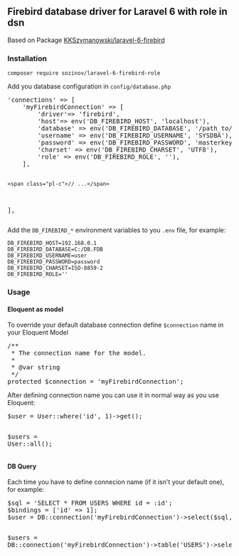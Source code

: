 <h2>Firebird database driver for Laravel 6&nbsp;with role in dsn</h2>
<p>Based on Package <a href="https://github.com/KKSzymanowski/laravel-6-firebird.git">KKSzymanowski/laravel-6-firebird</a></p>
<h3><a id="user-content-installation" class="anchor" href="https://github.com/KKSzymanowski/laravel-6-firebird#installation" aria-hidden="true"></a>Installation</h3>
<pre><code>composer require sozinov/laravel-6-firebird-role
</code></pre>
<p>Add you database configuration in&nbsp;<code>config/database.php</code></p>
<div class="highlight highlight-text-html-php">
<pre><span class="pl-s">'connections'</span> =&gt; [
    <span class="pl-s">'myFirebirdConnection'</span> =&gt; [
        <span class="pl-s">'driver'</span>=&gt; <span class="pl-s">'firebird'</span>,
        <span class="pl-s">'host'</span>=&gt; <span class="pl-en">env</span>(<span class="pl-s">'DB_FIREBIRD_HOST'</span>, <span class="pl-s">'localhost'</span>),
        <span class="pl-s">'database'</span> =&gt; <span class="pl-en">env</span>(<span class="pl-s">'DB_FIREBIRD_DATABASE'</span>, <span class="pl-s">'/path_to/database.fdb'</span>),
        <span class="pl-s">'username'</span> =&gt; <span class="pl-en">env</span>(<span class="pl-s">'DB_FIREBIRD_USERNAME'</span>, <span class="pl-s">'SYSDBA'</span>),
        <span class="pl-s">'password'</span> =&gt; <span class="pl-en">env</span>(<span class="pl-s">'DB_FIREBIRD_PASSWORD'</span>, <span class="pl-s">'masterkey'</span>),
        <span class="pl-s">'charset'</span> =&gt; <span class="pl-en">env</span>(<span class="pl-s">'DB_FIREBIRD_CHARSET'</span>, <span class="pl-s">'UTF8'</span>),<br />        'role' =&gt; env('DB_FIREBIRD_ROLE', ''),&nbsp;
    ],

    <span class="pl-c">// ...</span>
],</pre>
</div>
<p>Add the&nbsp;<code>DB_FIREBIRD_*</code>&nbsp;environment variables to you&nbsp;<code>.env</code>&nbsp;file, for example:</p>
<pre><code>DB_FIREBIRD_HOST=192.168.0.1
DB_FIREBIRD_DATABASE=C:/DB.FDB
DB_FIREBIRD_USERNAME=user
DB_FIREBIRD_PASSWORD=password
DB_FIREBIRD_CHARSET=ISO-8859-2
DB_FIREBIRD_ROLE=''&nbsp;</code></pre>
<h3><a id="user-content-usage" class="anchor" href="https://github.com/KKSzymanowski/laravel-6-firebird#usage" aria-hidden="true"></a>Usage</h3>
<h4><a id="user-content-eloquent-as-model" class="anchor" href="https://github.com/KKSzymanowski/laravel-6-firebird#eloquent-as-model" aria-hidden="true"></a>Eloquent as model</h4>
<p>To override your default database connection define&nbsp;<code>$connection</code>&nbsp;name in your Eloquent Model</p>
<div class="highlight highlight-text-html-php">
<pre><span class="pl-c">/**</span>
<span class="pl-c"> * The connection name for the model.</span>
<span class="pl-c"> *</span>
<span class="pl-c"> * @var string</span>
<span class="pl-c"> */</span>
<span class="pl-k">protected</span> <span class="pl-s1"><span class="pl-c1">$</span>connection</span> = <span class="pl-s">'myFirebirdConnection'</span>;</pre>
</div>
<p>After defining connection name you can use it in normal way as you use Eloquent:</p>
<div class="highlight highlight-text-html-php">
<pre><span class="pl-s1"><span class="pl-c1">$</span>user</span> = <span class="pl-v">User</span>::<span class="pl-en">where</span>(<span class="pl-s">'id'</span>, <span class="pl-c1">1</span>)-&gt;<span class="pl-en">get</span>();

<span class="pl-s1"><span class="pl-c1">$</span>users</span> = <span class="pl-v">User</span>::<span class="pl-en">all</span>();</pre>
</div>
<h4><a id="user-content-db-query" class="anchor" href="https://github.com/KKSzymanowski/laravel-6-firebird#db-query" aria-hidden="true"></a>DB Query</h4>
<p>Each time you have to define connecion name (if it isn't your default one), for example:</p>
<div class="highlight highlight-text-html-php">
<pre><span class="pl-s1"><span class="pl-c1">$</span>sql</span> = <span class="pl-s">'SELECT * FROM USERS WHERE id = :id'</span>;
<span class="pl-s1"><span class="pl-c1">$</span>bindings</span> = [<span class="pl-s">'id'</span> =&gt; <span class="pl-c1">1</span>];
<span class="pl-s1"><span class="pl-c1">$</span>user</span> = <span class="pl-c1">DB</span>::<span class="pl-en">connection</span>(<span class="pl-s">'myFirebirdConnection'</span>)-&gt;<span class="pl-en">select</span>(<span class="pl-s1"><span class="pl-c1">$</span>sql</span>, <span class="pl-s1"><span class="pl-c1">$</span>bindings</span>);

<span class="pl-s1"><span class="pl-c1">$</span>users</span> = <span class="pl-c1">DB</span>::<span class="pl-en">connection</span>(<span class="pl-s">'myFirebirdConnection'</span>)-&gt;<span class="pl-en">table</span>(<span class="pl-s">'USERS'</span>)-&gt;<span class="pl-en">select</span>(<span class="pl-s">'*'</span>)-&gt;<span class="pl-en">get</span>();</pre>
</div>
